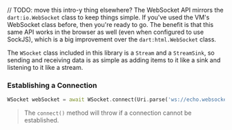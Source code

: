 // TODO: move this intro-y thing elsewhere?
The WebSocket API mirrors the `dart:io.WebSocket` class to keep things simple.
If you've used the VM's WebSocket class before, then you're ready to go. The
benefit is that this same API works in the browser as well (even when configured
to use SockJS), which is a big improvement over the `dart:html.WebSocket` class.

The `WSocket` class included in this library is a `Stream` and a `StreamSink`,
so sending and receiving data is as simple as adding items to it like a sink and
listening to it like a stream.

### Establishing a Connection
```dart
WSocket webSocket = await WSocket.connect(Uri.parse('ws://echo.websocket.org'));
```

> The `connect()` method will throw if a connection cannot be established.
